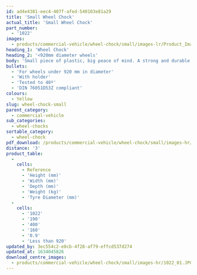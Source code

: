 ```yaml
---
id: ad4e4381-eec4-407f-afed-540103e81a29
title: 'Small Wheel Chock'
actual_title: 'Small Wheel Chock'
part_number:
  - '1022'
images:
  - products/commercial-vehicle/wheel-chock/small/images-lr/Product_Image_776x776_(518x518_focus_area)-1022_01.jpg
heading_1: 'Wheel Chock'
heading_2: '<920mm diameter wheels'
body: 'Small piece of plastic, big peace of mind. A strong and durable chock for placement under wheels.'
bullets:
  - 'For wheels under 920 mm in diameter'
  - 'With holder'
  - 'Tested to 40º'
  - 'DIN 76051D53Z compliant'
colours:
  - Yellow
slug: wheel-chock-small
parent_category:
  - commercial-vehicle
sub_categories:
  - wheel-chocks
sortable_category:
  - wheel-chock
pdf_download: /products/commercial-vehicle/wheel-chock/small/images-hr/1022_01.jpg
distance: '3'
product_table:
  -
    cells:
      - Reference
      - 'Height (mm)'
      - 'Width (mm)'
      - 'Depth (mm)'
      - 'Weight (kg)'
      - 'Tyre Diameter (mm)'
  -
    cells:
      - '1022'
      - '190'
      - '400'
      - '160'
      - '0.9'
      - 'Less than 920'
updated_by: 3ec554c2-e8cb-4f28-af79-effcd537d274
updated_at: 1634045826
download_centre_images:
  - products/commercial-vehicle/wheel-chock/small/images-hr/1022_01.JPG
---
```

